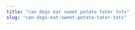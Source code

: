 ```yaml
---
title: "can dogs eat sweet potato tater tots"
slug: "can-dogs-eat-sweet-potato-tater-tots"
---
```



